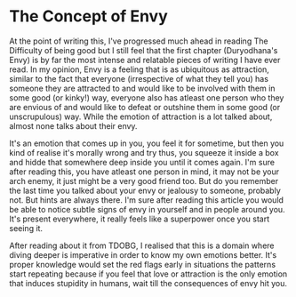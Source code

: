 # The Concept of Envy

At the point of writing this, I've progressed much ahead in reading The Difficulty of being good but I still feel that the first chapter (Duryodhana's Envy) is by far the most intense and relatable pieces of writing I have ever read. In my opinion, Envy is a feeling that is as ubiquitous as attraction, similar to the fact that everyone (irrespective of what they tell you) has someone they are attracted to and would like to be involved with them in some good (or kinky!) way, everyone also has atleast one person who they are envious of and would like to defeat or outshine them in some good (or unscrupulous) way. While the emotion of attraction is a lot talked about, almost none talks about their envy.

It's an emotion that comes up in you, you feel it for sometime, but then you kind of realise it's morally wrong and try thus, you squeeze it inside a box and hidde that somewhere deep inside you until it comes again. I'm sure after reading this, you have atleast one person in mind, it may not be your arch enemy, it just might be a very good friend too. But do you remember the last time you talked about your envy or jealousy to someone, probably not. But hints are always there. I'm sure after reading this article you would be able to notice subtle signs of envy in yourself and in people around you. It's present everywhere, it really feels like a superpower once you start seeing it. 

After reading about it from TDOBG, I realised that this is a domain where diving deeper is imperative in order to know my own emotions better. It's proper knowledge would set the red flags early in situations the patterns start repeating because if you feel that love or attraction is the only emotion that induces stupidity in humans, wait till the consequences of envy hit you.


